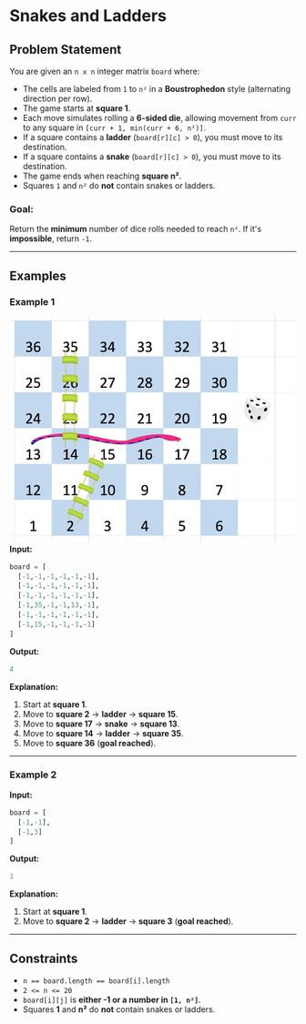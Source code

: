 # Snakes and Ladders

## Problem Statement

You are given an `n x n` integer matrix `board` where:
- The cells are labeled from `1` to `n²` in a **Boustrophedon** style (alternating direction per row).
- The game starts at **square 1**.
- Each move simulates rolling a **6-sided die**, allowing movement from `curr` to any square in `[curr + 1, min(curr + 6, n²)]`.
- If a square contains a **ladder** (`board[r][c] > 0`), you must move to its destination.
- If a square contains a **snake** (`board[r][c] > 0`), you must move to its destination.
- The game ends when reaching **square n²**.
- Squares `1` and `n²` do **not** contain snakes or ladders.

### Goal:
Return the **minimum** number of dice rolls needed to reach `n²`. If it's **impossible**, return `-1`.

---

## Examples

### Example 1
![alt text](image.png)
**Input:**
```python
board = [
  [-1,-1,-1,-1,-1,-1],
  [-1,-1,-1,-1,-1,-1],
  [-1,-1,-1,-1,-1,-1],
  [-1,35,-1,-1,13,-1],
  [-1,-1,-1,-1,-1,-1],
  [-1,15,-1,-1,-1,-1]
]
```
**Output:**
```python
4
```

**Explanation:**
1. Start at **square 1**.
2. Move to **square 2** → **ladder** → **square 15**.
3. Move to **square 17** → **snake** → **square 13**.
4. Move to **square 14** → **ladder** → **square 35**.
5. Move to **square 36** (**goal reached**).

---

### Example 2

**Input:**
```python
board = [
  [-1,-1],
  [-1,3]
]
```
**Output:**
```python
1
```

**Explanation:**
1. Start at **square 1**.
2. Move to **square 2** → **ladder** → **square 3** (**goal reached**).

---

## Constraints

- `n == board.length == board[i].length`
- `2 <= n <= 20`
- `board[i][j]` is **either -1 or a number in `[1, n²]`**.
- Squares **1** and **n²** do **not** contain snakes or ladders.


